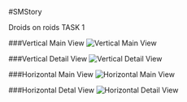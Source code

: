 #SMStory

Droids on roids TASK 1


###Vertical Main View
![Vertical Main View](http://i.imgur.com/LTj4dvY.png)

###Vertical Detail View
![Vertical Detail View](http://i.imgur.com/e2yyoQL.png)

###Horizontal Main View
![Horizontal Main View](http://i.imgur.com/TciFq4O.png)

###Horizontal Detal View
![Horizontal Detail View](http://i.imgur.com/Qmfnde8.png)
